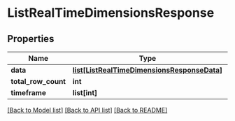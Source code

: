 # ListRealTimeDimensionsResponse

## Properties
Name | Type | Description | Notes
------------ | ------------- | ------------- | -------------
**data** | [**list[ListRealTimeDimensionsResponseData]**](ListRealTimeDimensionsResponseData.md) |  | [optional]
**total_row_count** | **int** |  | [optional]
**timeframe** | **list[int]** |  | [optional]

[[Back to Model list]](../README.md#documentation-for-models) [[Back to API list]](../README.md#documentation-for-api-endpoints) [[Back to README]](../README.md)


